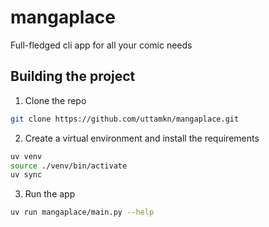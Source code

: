 # mangaplace

Full-fledged cli app for all your comic needs

## Building the project

1. Clone the repo

```bash
git clone https://github.com/uttamkn/mangaplace.git
```

2. Create a virtual environment and install the requirements

```bash
uv venv
source ./venv/bin/activate
uv sync
```
3. Run the app

```bash
uv run mangaplace/main.py --help
```